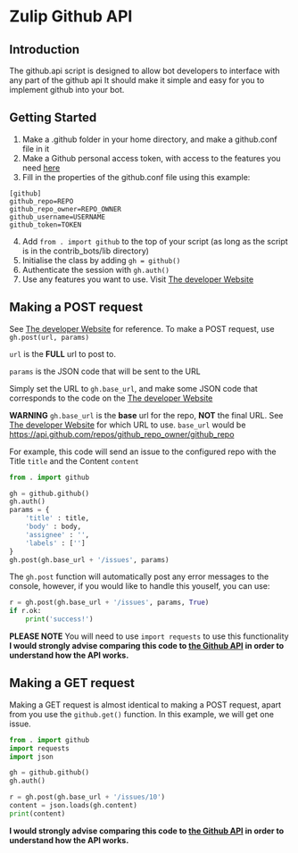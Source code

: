 # Zulip Github API
## Introduction
The github.api script is designed to allow bot developers to interface with any part of the github api
It should make it simple and easy for you to implement github into your bot.
## Getting Started
1. Make a .github folder in your home directory, and make a github.conf file in it
2. Make a Github personal access token, with access to the features you need [here](https://github.com/settings/tokens)
3. Fill in the properties of the github.conf file using this example:
```
[github]
github_repo=REPO
github_repo_owner=REPO_OWNER
github_username=USERNAME
github_token=TOKEN
```
4. Add `from . import github` to the top of your script (as long as the script is in the contrib_bots/lib directory)
5. Initialise the class by adding `gh = github()`
6. Authenticate the session with `gh.auth()`
7. Use any features you want to use. Visit [The developer Website](https://developer.github.com/v3)
## Making a POST request
See [The developer Website](https://developer.github.com/v3) for reference.
To make a POST request, use `gh.post(url, params)`

`url` is the **FULL** url to post to.

`params` is the JSON code that will be sent to the URL

Simply set the URL to `gh.base_url`, and make some JSON code that corresponds to the code on the [The developer Website](https://developer.github.com/v3)

**WARNING** `gh.base_url` is the **base** url for the repo, **NOT** the final URL. See [The developer Website](https://developer.github.com/v3) for which URL to use. `base_url` would be https://api.github.com/repos/github_repo_owner/github_repo

For example, this code will send an issue to the configured repo with the Title `title` and the Content `content`
```python
from . import github

gh = github.github()
gh.auth()
params = {
    'title' : title,
    'body' : body,
    'assignee' : '',
    'labels' : ['']
}
gh.post(gh.base_url + '/issues', params)
```
The `gh.post` function will automatically post any error messages to the console, however, if you would like to handle this youself, you can use:
```python
r = gh.post(gh.base_url + '/issues', params, True)
if r.ok:
    print('success!')
```
**PLEASE NOTE** You will need to use `import requests` to use this functionality
**I would strongly advise comparing this code to [the Github API](https://developer.github.com/v3/issues/#create-an-issue) in order to understand how the API works.**

## Making a GET request
Making a GET request is almost identical to making a POST request, apart from you use the `github.get()` function.
In this example, we will get one issue.
```python
from . import github
import requests
import json

gh = github.github()
gh.auth()

r = gh.post(gh.base_url + '/issues/10')
content = json.loads(gh.content)
print(content)
```
**I would strongly advise comparing this code to [the Github API](https://developer.github.com/v3/issues/#get-a-single-issue) in order to understand how the API works.**

